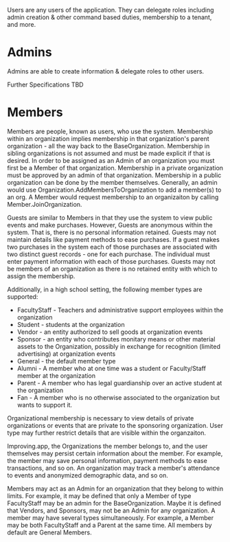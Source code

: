 Users are any users of the application. They can delegate roles including admin
creation & other command based duties, membership to a tenant, and more.

# Admins

Admins are able to create information & delegate roles to other users.

Further Specifications TBD

# Members

Members are people, known as users, who use the system. Membership within an
organization implies membership in that organization's parent organization -
all the way back to the BaseOrganization. Membership in sibling organizations is
not assumed and must be made explicit if that is desired. In order to be
assigned as an Admin of an organization you must first be a Member of that
organization. Membership in a private organization must be approved by an admin
of that organization. Membership in a public organization can be done by the
member themselves. Generally, an admin would use
Organization.AddMembersToOrganization to add a member(s) to an org. A Member
would request membership to an organizaiton by calling Member.JoinOrganization.

Guests are similar to Members in that they use the system to view public events
and make purchases. However, Guests are anonymous within the system. That is,
there is no personal information retained. Guests may not maintain details like
payment methods to ease purchases. If a guest makes two purchases in the system
each of those purchases are associated with two distinct guest records -
one for each purchase. The individual must enter payment information with each
of those purchases. Guests may not be members of an organization as there is no
retained entity with which to assign the membership.

Additionally, in a high school setting, the following member types are supported:
* FacultyStaff - Teachers and administrative support employees within the
  organization
* Student - students at the organization
* Vendor - an entity authorized to sell goods at organization events
* Sponsor - an entity who contributes monitary means or other material assets to
  the Organization, possibly in exchange for recognition (limited advertising)
  at organization events
* General - the default member type
* Alumni - A member who at one time was a student or Faculty/Staff member at
  the organization
* Parent - A member who has legal guardianship over an active student at the
  organization
* Fan - A member who is no otherwise associated to the organization but wants
  to support it.

Organizational membership is necessary to view details of private organizations
or events that are private to the sponsoring organization. User type may further
restrict details that are visible within the organzaiton.

Improving.app, the Organizations the member belongs to, and the user themselves
may persist certain information about the member. For example, the member may
save personal information, payment methods to ease transactions, and so on. An
organization may track a member's attendance to events and anonymized
demographic data, and so on.

Members may act as an Admin for an organization that they belong to within
limits. For example, it may be defined that only a Member of type FacultyStaff
may be an admin for the BaseOrganization. Maybe it is defined that Vendors, and
Sponsors, may not be an Admin for any organization. A member may have several
types simultaneously. For example, a Member may be both FacultyStaff and a
Parent at the same time. All members by default are General Members.